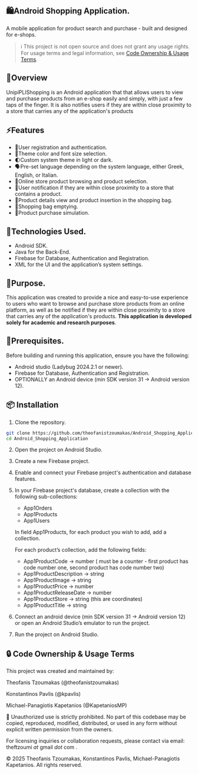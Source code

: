 ## 🛍️Android Shopping Application.
A mobile application for product search and purchase - built and designed for e-shops.

> ℹ️ This project is not open source and does not grant any usage rights.
> For usage terms and legal information, see [Code Ownership & Usage Terms](#-code-ownership--usage-terms).

## 📕Overview
UnipiPLIShopping is an Android application that that allows users to view and purchase products from an e-shop easily and simply, with just a few taps of the finger. It is also notifies users if they are within close proximity to a store that carries any of the application's products

## ⚡Features
 - 🔐User registration and authentication.
 - 🎨Theme color and font size selection.
 - 🌓Custom system theme in light or dark.
 - 🗣️Pre-set language depending on the system language, either Greek, English, or Italian.
 - 🔎Online store product browsing and product selection.
 - 🔔User notification if they are within close proximity to a store that contains a product.
 - 📄Product details view and product insertion in the shopping bag.
 - 🧺Shopping bag emptying.
 - 🛒Product purchase simulation.


## 🧠Technologies Used.
 - Android SDK.
 - Java for the Back-End.
 - Firebase for Database, Authentication and Registration.
 - XML for the UI and the application’s system settings.

## 🎯Purpose.
This application was created to provide a nice and easy-to-use experience to users who want to browse and purchase store products from an online platform, as well as be notified if they are within close proximity to a store that carries any of the application's products. **This application is developed solely for academic and research purposes**.

## 🧰Prerequisites.
Before building and running this application, ensure you have the following:
 - Android studio (Ladybug 2024.2.1 or newer).
 - Firebase for Database, Authentication and Registration.
 - OPTIONALLY an Android device (min SDK version 31 -> Android version 12).


## 📦 Installation

1. Clone the repository.

```bash
git clone https://github.com/theofanistzoumakas/Android_Shopping_Application.git
cd Android_Shopping_Application
```

2. Open the project on Android Studio.
3. Create a new Firebase project.
4. Enable and connect your Firebase project's authentication and database features.
5. In your Firebase project's database, create a collection with the following sub-collections:
   - App1Orders
   - App1Products
   - App1Users
   
   In field App1Products, for each product you wish to add, add a collection.
   
   For each product’s collection, add the following fields:
   - App1ProductCode -> number ( must be a counter - first product has code number one, second product has code number two)
   - App1ProductDescription -> string
   - App1ProductImage -> string
   - App1ProductPrice ->  number
   - App1ProductReleaseDate -> number
   - App1ProductStore -> string (this are coordinates)
   - App1ProductTitle -> string
7. Connect an android device (min SDK version 31 -> Android version 12) or open an Android Studio’s emulator to run the project.
8. Run the project on Android Studio.


## 🔒 Code Ownership & Usage Terms
This project was created and maintained by:

Theofanis Tzoumakas (@theofanistzoumakas)

Konstantinos Pavlis (@kpavlis)

Michael-Panagiotis Kapetanios (@KapetaniosMP)

🚫 Unauthorized use is strictly prohibited.
No part of this codebase may be copied, reproduced, modified, distributed, or used in any form without explicit written permission from the owners.

For licensing inquiries or collaboration requests, please contact via email: theftzoumi _at_ gmail _dot_ com .

© 2025  Theofanis Tzoumakas, Konstantinos Pavlis, Michael-Panagiotis Kapetanios. All rights reserved.
